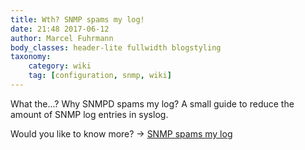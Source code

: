 ```yaml
---
title: Wth? SNMP spams my log!
date: 21:48 2017-06-12
author: Marcel Fuhrmann
body_classes: header-lite fullwidth blogstyling
taxonomy:
    category: wiki
    tag: [configuration, snmp, wiki]
---
```

What the...? Why SNMPD spams my log?
A small guide to reduce the amount of SNMP log entries in syslog.

Would you like to know more? -> [SNMP spams my log](https://wiki.opennms.org/wiki/SNMP_spams_my_log)
